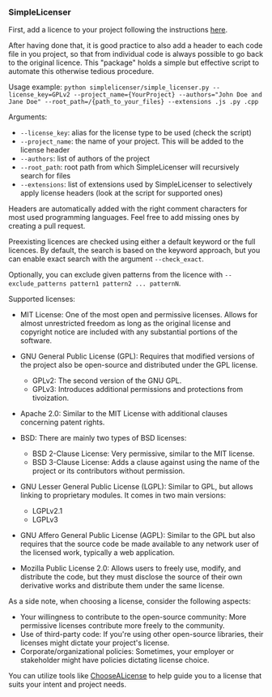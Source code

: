 ### SimpleLicenser

First, add a licence to your project following the instructions [here](https://docs.github.com/en/communities/setting-up-your-project-for-healthy-contributions/adding-a-license-to-a-repository).

After having done that, it is good practice to also add a header to each code file in you project, so that from individual code is always possible to go back to the original licence. 
This "package" holds a simple but effective script to automate this otherwise tedious procedure.

Usage example: `python simplelicenser/simple_licenser.py --license_key=GPLv2 --project_name={YourProject} --authors="John Doe and Jane Doe" --root_path=/{path_to_your_files} --extensions .js .py .cpp`

Arguments: 
- `--license_key`: alias for the license type to be used (check the script)
- `--project_name`: the name of your project. This will be added to the license header
- `--authors`: list of authors of the project
- `--root_path`: root path from which SimpleLicenser will recursively search for files
- `--extensions`: list of extensions used by SimpleLicenser to selectively apply license headers (look at the script for supported ones)

Headers are automatically added with the right comment characters for most used programming languages. Feel free to add missing ones by creating a pull request.

Preexisting licences are checked using either a default keyword or the full licences. By default, the search is based on the keyword approach, but you can enable exact search with the argument `--check_exact`.

Optionally, you can exclude given patterns from the licence with `--exclude_patterns pattern1 pattern2 ... patternN`.

Supported licenses: 
- MIT License: One of the most open and permissive licenses. Allows for almost unrestricted freedom as long as the original license and copyright notice are included with any substantial portions of the software.
- GNU General Public License (GPL): Requires that modified versions of the project also be open-source and distributed under the GPL license.

    - GPLv2: The second version of the GNU GPL.
    - GPLv3: Introduces additional permissions and protections from tivoization.
- Apache 2.0: Similar to the MIT License with additional clauses concerning patent rights.
- BSD: There are mainly two types of BSD licenses:

    - BSD 2-Clause License: Very permissive, similar to the MIT license.
    - BSD 3-Clause License: Adds a clause against using the name of the project or its contributors without permission.
- GNU Lesser General Public License (LGPL): Similar to GPL, but allows linking to proprietary modules. It comes in two main versions:

    - LGPLv2.1
    - LGPLv3
- GNU Affero General Public License (AGPL): Similar to the GPL but also requires that the source code be made available to any network user of the licensed work, typically a web application.
- Mozilla Public License 2.0: Allows users to freely use, modify, and distribute the code, but they must disclose the source of their own derivative works and distribute them under the same license.

As a side note, when choosing a license, consider the following aspects:

- Your willingness to contribute to the open-source community: More permissive licenses contribute more freely to the community.
- Use of third-party code: If you're using other open-source libraries, their licenses might dictate your project's license.
- Corporate/organizational policies: Sometimes, your employer or stakeholder might have policies dictating license choice.

You can utilize tools like [ChooseALicense](https://choosealicense.com/) to help guide you to a license that suits your intent and project needs.